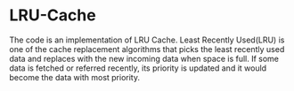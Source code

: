 # LRU-Cache
The code is an implementation of LRU Cache. Least Recently Used(LRU) is one of the cache replacement algorithms that picks the least recently used data and replaces with the new incoming data when space is full. If some data is fetched or referred recently, its priority is updated and it would become the data with most priority.
